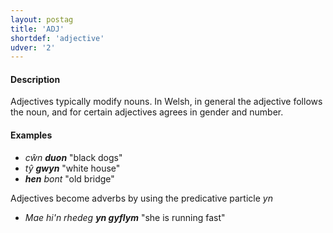 ```yaml
---
layout: postag
title: 'ADJ'
shortdef: 'adjective'
udver: '2'
---
```


#### Description

Adjectives typically modify nouns. In Welsh, in general the adjective follows the noun, and for certain adjectives agrees in gender and number.


#### Examples

* _cŵn **duon**_  "black dogs"
* _tŷ **gwyn**_  "white house"
* _**hen** bont_ "old bridge"

Adjectives become adverbs by using the predicative particle _yn_

* _Mae hi'n rhedeg **yn gyflym**_ "she is running fast"

<!-- Interlanguage links updated Ne 5. května 2024, 18:19:31 CEST -->
